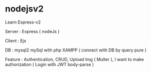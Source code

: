 # nodejsv2

Learn Express-v2 

Server : Express ( nodeJs )

Client : Ejs 

DB : mysql2 mySql with php XAMPP ( connect with DB by query pure )

Feature :
        Authentication,
        CRUD,
        Upload Img ( Multer ),
        I want to make authorization ( Login with JWT body-parse )
        


